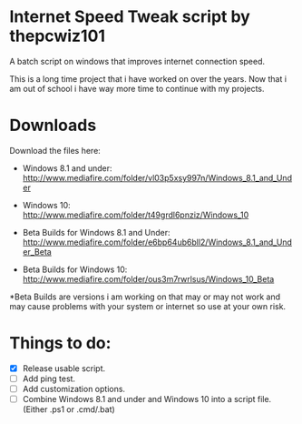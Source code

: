 # Internet Speed Tweak script by thepcwiz101

A batch script on windows that improves internet connection speed.

This is a long time project that i have worked on over the years. Now that i am out of school i have way more time to continue with my projects.

# Downloads

Download the files here:
- Windows 8.1 and under: http://www.mediafire.com/folder/vl03p5xsy997n/Windows_8.1_and_Under

- Windows 10: http://www.mediafire.com/folder/t49grdl6pnziz/Windows_10

- Beta Builds for Windows 8.1 and Under: http://www.mediafire.com/folder/e6bp64ub6bll2/Windows_8.1_and_Under_Beta

- Beta Builds for Windows 10: http://www.mediafire.com/folder/ous3m7rwrlsus/Windows_10_Beta

*Beta Builds are versions i am working on that may or may not work and may cause problems with your system or internet so use at your own risk.  

# Things to do:
- [x] Release usable script.
- [ ] Add ping test.
- [ ] Add customization options.
- [ ] Combine Windows 8.1 and under and Windows 10 into a script file. (Either .ps1 or .cmd/.bat)
